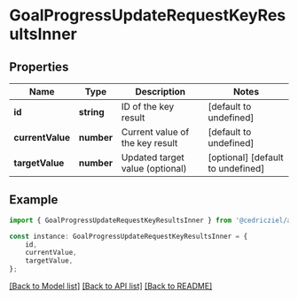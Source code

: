 # GoalProgressUpdateRequestKeyResultsInner


## Properties

Name | Type | Description | Notes
------------ | ------------- | ------------- | -------------
**id** | **string** | ID of the key result | [default to undefined]
**currentValue** | **number** | Current value of the key result | [default to undefined]
**targetValue** | **number** | Updated target value (optional) | [optional] [default to undefined]

## Example

```typescript
import { GoalProgressUpdateRequestKeyResultsInner } from '@cedricziel/aha-js';

const instance: GoalProgressUpdateRequestKeyResultsInner = {
    id,
    currentValue,
    targetValue,
};
```

[[Back to Model list]](../README.md#documentation-for-models) [[Back to API list]](../README.md#documentation-for-api-endpoints) [[Back to README]](../README.md)
